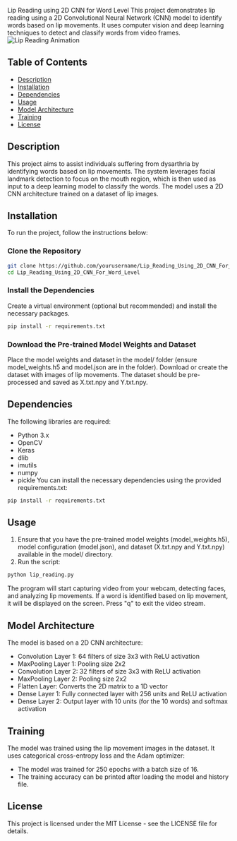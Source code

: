 Lip Reading using 2D CNN for Word Level
This project demonstrates lip reading using a 2D Convolutional Neural Network (CNN) model to identify words based on lip movements. It uses computer vision and deep learning techniques to detect and classify words from video frames.
![Lip Reading Animation](https://via.placeholder.com/600x400?text=Lip+Reading+Animation)
## Table of Contents
- [Description](#description)
- [Installation](#installation)
- [Dependencies](#dependencies)
- [Usage](#usage)
- [Model Architecture](#model-architecture)
- [Training](#training)
- [License](#license)
## Description
This project aims to assist individuals suffering from dysarthria by identifying words based on lip movements. The system leverages facial landmark detection to focus on the mouth region, which is then used as input to a deep learning model to classify the words. The model uses a 2D CNN architecture trained on a dataset of lip images.
## Installation
To run the project, follow the instructions below:
### Clone the Repository
```bash
git clone https://github.com/yourusername/Lip_Reading_Using_2D_CNN_For_Word_Level.git
cd Lip_Reading_Using_2D_CNN_For_Word_Level
```
### Install the Dependencies
Create a virtual environment (optional but recommended) and install the necessary packages.
```bash
pip install -r requirements.txt
```
### Download the Pre-trained Model Weights and Dataset
Place the model weights and dataset in the model/ folder (ensure model_weights.h5 and model.json are in the folder). Download or create the dataset with images of lip movements. The dataset should be pre-processed and saved as X.txt.npy and Y.txt.npy.
## Dependencies
The following libraries are required:
- Python 3.x
- OpenCV
- Keras
- dlib
- imutils
- numpy
- pickle
You can install the necessary dependencies using the provided requirements.txt:
```bash
pip install -r requirements.txt
```
## Usage
1. Ensure that you have the pre-trained model weights (model_weights.h5), model configuration (model.json), and dataset (X.txt.npy and Y.txt.npy) available in the model/ directory.
2. Run the script:
```bash
python lip_reading.py
```
The program will start capturing video from your webcam, detecting faces, and analyzing lip movements. If a word is identified based on lip movement, it will be displayed on the screen. Press "q" to exit the video stream.
## Model Architecture
The model is based on a 2D CNN architecture:
- Convolution Layer 1: 64 filters of size 3x3 with ReLU activation
- MaxPooling Layer 1: Pooling size 2x2
- Convolution Layer 2: 32 filters of size 3x3 with ReLU activation
- MaxPooling Layer 2: Pooling size 2x2
- Flatten Layer: Converts the 2D matrix to a 1D vector
- Dense Layer 1: Fully connected layer with 256 units and ReLU activation
- Dense Layer 2: Output layer with 10 units (for the 10 words) and softmax activation
## Training
The model was trained using the lip movement images in the dataset. It uses categorical cross-entropy loss and the Adam optimizer:
- The model was trained for 250 epochs with a batch size of 16.
- The training accuracy can be printed after loading the model and history file.
## License
This project is licensed under the MIT License - see the LICENSE file for details.
